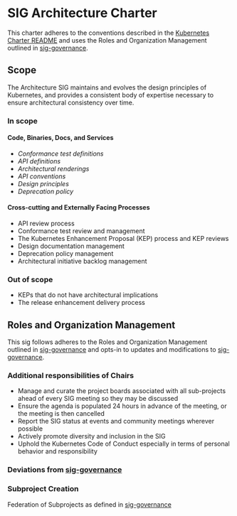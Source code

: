 # SIG Architecture Charter

This charter adheres to the conventions described in the [Kubernetes Charter README] and uses
the Roles and Organization Management outlined in [sig-governance].

## Scope

The Architecture SIG maintains and evolves the design principles of Kubernetes, and provides a consistent body of expertise necessary to ensure architectural consistency over time.

### In scope

#### Code, Binaries, Docs, and Services

- *Conformance test definitions*
- *API definitions*
- *Architectural renderings*
- *API conventions*
- *Design principles*
- *Deprecation policy*

#### Cross-cutting and Externally Facing Processes

- API review process
- Conformance test review and management
- The Kubernetes Enhancement Proposal (KEP) process and KEP reviews
- Design documentation management
- Deprecation policy management
- Architectural initiative backlog management

### Out of scope

- KEPs that do not have architectural implications
- The release enhancement delivery process

## Roles and Organization Management

This sig follows adheres to the Roles and Organization Management outlined in [sig-governance]
and opts-in to updates and modifications to [sig-governance].

### Additional responsibilities of Chairs

- Manage and curate the project boards associated with all sub-projects ahead of every SIG meeting so they may be discussed
- Ensure the agenda is populated 24 hours in advance of the meeting, or the meeting is then cancelled
- Report the SIG status at events and community meetings wherever possible
- Actively promote diversity and inclusion in the SIG
- Uphold the Kubernetes Code of Conduct especially in terms of personal behavior and responsibility

### Deviations from [sig-governance]

### Subproject Creation

Federation of Subprojects as defined in [sig-governance]

[sig-governance]: https://github.com/kubernetes/community/blob/master/committee-steering/governance/sig-governance.md
[sig-subprojects]: https://github.com/kubernetes/community/blob/master/sig-architecture/README.md#subprojects
[Kubernetes Charter README]: https://github.com/kubernetes/community/blob/master/committee-steering/governance/README.md
